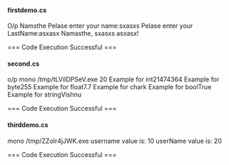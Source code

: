 #### firstdemo.cs
O/p
Namsthe
Pelase enter your name:sxasxs
Pelase enter your LastName:asxasx
Namasthe, sxasxs asxasx!

=== Code Execution Successful ===

#### second.cs
o/p
mono /tmp/tLViIDPSeV.exe
20
Example for int21474364
Example for byte255
Example for float7.7
Example for chark
Example for boolTrue
Example for stringVishnu

=== Code Execution Successful ===

#### thirddemo.cs

mono /tmp/ZZolr4jJWK.exe
username value is: 10
userName value is: 20

=== Code Execution Successful ===
